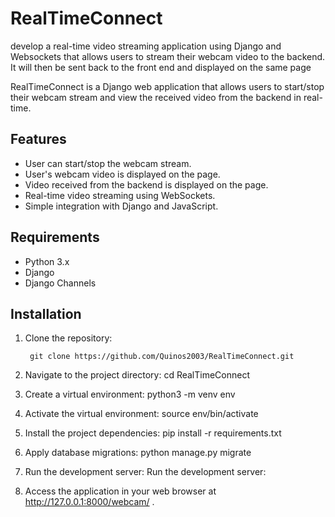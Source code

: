 # RealTimeConnect
develop a real-time video streaming application using Django and Websockets that allows users to stream their webcam video to the backend. It will then be sent back to the front end and displayed on the same page

RealTimeConnect is a Django web application that allows users to start/stop their webcam stream and view the received video from the backend in real-time.

## Features

- User can start/stop the webcam stream.
- User's webcam video is displayed on the page.
- Video received from the backend is displayed on the page.
- Real-time video streaming using WebSockets.
- Simple integration with Django and JavaScript.

## Requirements

- Python 3.x
- Django
- Django Channels

## Installation

1. Clone the repository:

   ```shell
    git clone https://github.com/Quinos2003/RealTimeConnect.git

2. Navigate to the project directory:
    cd RealTimeConnect

3. Create a virtual environment:
    python3 -m venv env

4. Activate the virtual environment:
    source env/bin/activate

5. Install the project dependencies:
    pip install -r requirements.txt

6. Apply database migrations:
    python manage.py migrate

7. Run the development server:
    Run the development server:

8. Access the application in your web browser at http://127.0.0.1:8000/webcam/ .
